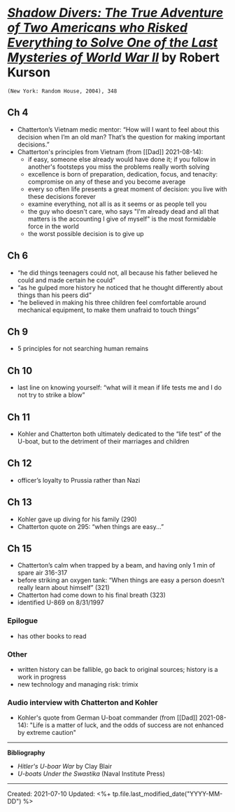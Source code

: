 
# [*Shadow Divers: The True Adventure of Two Americans who Risked Everything to Solve One of the Last Mysteries of World War II*](https://www.amazon.com/Shadow-Divers-Adventure-Americans-Everything/dp/0375760989) by Robert Kurson

`(New York: Random House, 2004), 348`

## Ch 4  
- Chatterton’s Vietnam medic mentor: “How will I want to feel about this decision when I’m an old man? That’s the question for making important decisions.”  
- Chatterton's principles from Vietnam (from [[Dad]] 2021-08-14):
	- if easy, someone else already would have done it; if you follow in another's footsteps you miss the problems really worth solving
	- excellence is born of preparation, dedication, focus, and tenacity: compromise on any of these and you become average
	- every so often life presents a great moment of decision: you live with these decisions forever
	- examine everything, not all is as it seems or as people tell you
	- the guy who doesn't care, who says "I'm already dead and all that matters is the accounting I give of myself" is the most formidable force in the world
	- the worst possible decision is to give up
  
## Ch 6  
- “he did things teenagers could not, all because his father believed he could and made certain he could”  
- “as he gulped more history he noticed that he thought differently about things than his peers did”  
- “he believed in making his three children feel comfortable around mechanical equipment, to make them unafraid to touch things”  
  
## Ch 9  
- 5 principles for not searching human remains  
  
## Ch 10  
- last line on knowing yourself: “what will it mean if life tests me and I do not try to strike a blow”  
  
## Ch 11  
- Kohler and Chatterton both ultimately dedicated to the “life test” of the U-boat, but to the detriment of their marriages and children  
  
## Ch 12  
- officer’s loyalty to Prussia rather than Nazi  
  
## Ch 13  
- Kohler gave up diving for his family (290)  
- Chatterton quote on 295: “when things are easy...”  
  
  
## Ch 15  
- Chatterton’s calm when trapped by a beam, and having only 1 min of spare air 316-317  
- before striking an oxygen tank: “When things are easy a person doesn’t really learn about himself” (321)  
- Chatterton had come down to his final breath (323)  
- identified U-869 on 8/31/1997  
  
### Epilogue  
- has other books to read  
  
### Other  
- written history can be fallible, go back to original sources; history is a work in progress  
- new technology and managing risk: trimix

### Audio interview with Chatterton and Kohler
- Kohler's quote from German U-boat commander (from [[Dad]] 2021-08-14): "Life is a matter of luck, and the odds of success are not enhanced by extreme caution"

--- 
**Bibliography**

- *Hitler's U-boar War* by Clay Blair
- *U-boats Under the Swastika* (Naval Institute Press)

---
Created: 2021-07-10
Updated: <%+ tp.file.last_modified_date("YYYY-MM-DD") %>